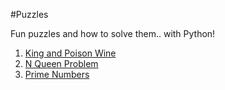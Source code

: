 #Puzzles

Fun puzzles and how to solve them.. with Python!

1. [King and Poison Wine](https://github.com/snazrul1/PyRevolution/blob/master/Puzzles/King_and_Poisoned_Wine.ipynb)
2. [N Queen Problem](https://github.com/snazrul1/PyRevolution/blob/master/Puzzles/N_Queen_Problem.ipynb)
3. [Prime Numbers](https://github.com/snazrul1/PyRevolution/blob/master/Puzzles/Prime_Numbers.ipynb)
